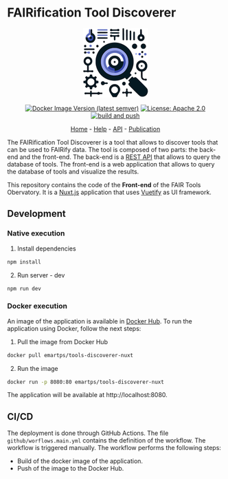 # FAIRification Tool Discoverer 

<p align="center">
  <img src="./static/img/FAIR-discoverer.png" /> 
</p>

<div align="center"> 

  
[![Docker Image Version (latest semver)](https://img.shields.io/docker/v/emartps/tools-discoverer-nuxt?sort=semver)](https://hub.docker.com/r/emartps/tools-discoverer-nuxt)
[![License: Apache 2.0](https://img.shields.io/badge/License-Apache-red.svg)](https://opensource.org/licenses/Apache-2.0)
[![build and push](https://github.com/FAIRplus/FAIR_tool_discoverer/actions/workflows/main.yml/badge.svg)](https://github.com/FAIRplus/FAIR_tool_discoverer/actions/workflows/main.yml) 

[Home](https://fair-tool-discoverer.bsc.es/) - [Help](https://fair-tool-discoverer.bsc.es/help) - [API](https://fair-tool-discoverer.bsc.es/api) - [Publication]()

</div> 

The FAIRification Tool Discoverer is a tool that allows to discover tools that can be used to FAIRify data. The tool is composed of two parts: the back-end and the front-end. The back-end is a [REST API](https://github.com/FAIRplus/FAIR_tool_discoverer_backend) that allows to query the database of tools. The front-end is a web application that allows to query the database of tools and visualize the results.

This repository contains the code of the **Front-end** of the FAIR Tools Obervatory. It is a [Nuxt.js](https://nuxtjs.org/) application that uses [Vuetify](https://vuetifyjs.com/) as UI framework.

## Development 

### Native execution

1. Install dependencies
```sh
npm install
```
2. Run server - dev
```sh
npm run dev
```

### Docker execution 

An image of the application is available in [Docker Hub](https://hub.docker.com/r/emartps/tools-discoverer-nuxt). To run the application using Docker, follow the next steps: 

1. Pull the image from Docker Hub
```sh
docker pull emartps/tools-discoverer-nuxt
```
2. Run the image
```sh
docker run -p 8080:80 emartps/tools-discoverer-nuxt
``` 

The application will be available at http://localhost:8080.



## CI/CD

The deployment is done through GitHub Actions. The file `github/worflows.main.yml` contains the definition of the workflow. The workflow is triggered manually. The workflow performs the following steps:
- Build of the docker image of the application.
- Push of the image to the Docker Hub.

